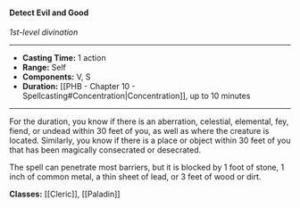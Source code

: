 #### Detect Evil and Good
*1st-level divination*
___
- **Casting Time:** 1 action
- **Range:** Self
- **Components:** V, S
- **Duration:** [[PHB - Chapter 10 - Spellcasting#Concentration|Concentration]], up to 10 minutes
---
For the duration, you know if there is an aberration, celestial, elemental, fey, fiend, or undead within 30 feet of you, as well as where the creature is located. Similarly, you know if there is a place or object within 30 feet of you that has been magically consecrated or desecrated.

The spell can penetrate most barriers, but it is blocked by 1 foot of stone, 1 inch of common metal, a thin sheet of lead, or 3 feet of wood or dirt.

**Classes:** [[Cleric]], [[Paladin]]